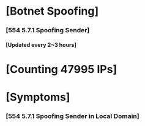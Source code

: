 # [Botnet Spoofing]
### [554 5.7.1 Spoofing Sender]
#### [Updated every 2~3 hours]

# [Counting 47995 IPs]

# [Symptoms] 
###   [554 5.7.1 Spoofing Sender in Local Domain]
